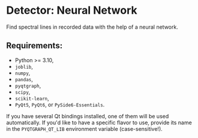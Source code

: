 # Detector: Neural Network

Find spectral lines in recorded data with the help of a neural network.

## Requirements:
 * Python >= 3.10,
 * `joblib`,
 * `numpy`,
 * `pandas`,
 * `pyqtgraph`,
 * `scipy`,
 * `scikit-learn`,
 * `PyQt5`, `PyQt6`, or `PySide6-Essentials`.

If you have several Qt bindings installed,
one of them will be used automatically.
If you'd like to have a specific flavor to use,
provide its name in the `PYQTGRAPH_QT_LIB` environment variable (case-sensitive!).
